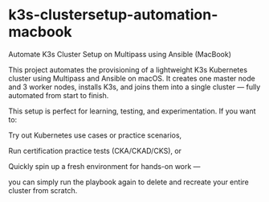 # k3s-clustersetup-automation-macbook
Automate K3s Cluster Setup on Multipass using Ansible (MacBook)

This project automates the provisioning of a lightweight K3s Kubernetes cluster using Multipass and Ansible on macOS.
It creates one master node and 3 worker nodes, installs K3s, and joins them into a single cluster — fully automated from start to finish.

This setup is perfect for learning, testing, and experimentation.
If you want to:

Try out Kubernetes use cases or practice scenarios,

Run certification practice tests (CKA/CKAD/CKS), or

Quickly spin up a fresh environment for hands-on work —

you can simply run the playbook again to delete and recreate your entire cluster from scratch.
